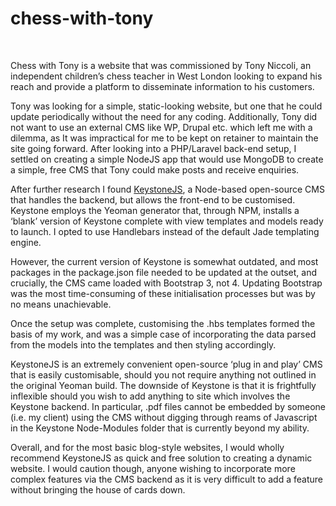 # chess-with-tony
<br>

Chess with Tony is a website that was commissioned by Tony Niccoli, an independent children’s chess teacher in West London looking to expand his reach and provide a platform to disseminate information to his customers. 

Tony was looking for a simple, static-looking website, but one that he could update periodically without the need for any coding. Additionally, Tony did not want to use an external CMS like WP, Drupal etc. which left me with a dilemma, as It was impractical for me to be kept on retainer to maintain the site going forward. After looking into a PHP/Laravel back-end setup, I settled on creating a simple NodeJS app that would use MongoDB to create a simple, free CMS that Tony could make posts and receive enquiries.

After further research I found <a href="http://keystonejs.com/">KeystoneJS</a>, a Node-based open-source CMS that handles the backend, but allows the front-end to be customised. Keystone employs the Yeoman generator that, through NPM, installs a ‘blank’ version of Keystone complete with view templates and models ready to launch. I opted to use Handlebars instead of the default Jade templating engine. 

However, the current version of Keystone is somewhat outdated, and most packages in the package.json file needed to be updated at the outset, and crucially, the CMS came loaded with Bootstrap 3, not 4. Updating Bootstrap was the most time-consuming of these initialisation processes but was by no means unachievable. 

Once the setup was complete, customising the .hbs templates formed the basis of my work, and was a simple case of incorporating the data parsed from the models into the templates and then styling accordingly. 

KeystoneJS is an extremely convenient open-source ‘plug in and play’ CMS that is easily customisable, should you not require anything not outlined in the original Yeoman build. The downside of Keystone is that it is frightfully inflexible should you wish to add anything to site which involves the Keystone backend. In particular, .pdf files cannot be embedded by someone (i.e. my client) using the CMS without digging through reams of Javascript in the Keystone Node-Modules folder that is currently beyond my ability. 

Overall, and for the most basic blog-style websites, I would wholly recommend KeystoneJS as quick and free solution to creating a dynamic website. I would caution though, anyone wishing to incorporate more complex features via the CMS backend as it is very difficult to add a feature without bringing the house of cards down. 
